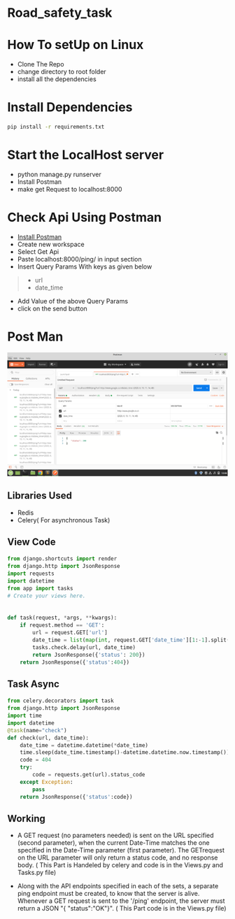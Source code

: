 # Road_safety_task

# How To setUp on Linux

* Clone The Repo
* change directory to root folder
* install all the dependencies

# Install Dependencies

```bash
pip install -r requirements.txt
```

# Start the LocalHost server
* python manage.py runserver
* Install Postman
* make get Request to localhost:8000

# Check Api Using Postman
* [Install Postman](https://www.postman.com/downloads/)
* Create new workspace
* Select Get Api
* Paste localhost:8000/ping/ in input section
* Insert Query Params With keys as given below
>  * url 
>  * date_time
* Add Value of the above Query Params
* click on the send button

# Post Man
![Postman](https://raw.githubusercontent.com/jhabarsingh/road_safety_task/master/django_intern.png)

## Libraries Used
* Redis
* Celery( For asynchronous Task)


## View Code
```python
from django.shortcuts import render
from django.http import JsonResponse
import requests
import datetime
from app import tasks 
# Create your views here.


def task(request, *args, **kwargs):
	if request.method == 'GET':
		url = request.GET['url']
		date_time = list(map(int, request.GET['date_time'][1:-1].split(',')))
		tasks.check.delay(url, date_time)
		return JsonResponse({'status': 200})
	return JsonResponse({'status':404})
```

## Task Async
```python
from celery.decorators import task
from django.http import JsonResponse
import time
import datetime
@task(name="check")
def check(url, date_time):
	date_time = datetime.datetime(*date_time)
	time.sleep(date_time.timestamp()-datetime.datetime.now.timestamp()) #Wait For The Given Time And then executes the futher code	
	code = 404
	try:
		code = requests.get(url).status_code
	except Exception:
		pass
	return JsonResponse({'status':code})
```


## Working
* A GET request (no parameters needed) is sent on the URL  specified (second parameter), when the current Date-Time matches the one specified in the Date-Time parameter (first parameter). The GETrequest on the URL parameter will only return a status code, and no response body. ( This Part is Handeled by celery and code is in the Views.py and Tasks.py file)

* Along with the API endpoints specified in each of the sets, a separate ping endpoint must be created, to know that the server is alive. Whenever a GET request is sent to the '/ping' endpoint, the server must return a JSON "{ "status":"OK"}".
( This Part code is in the Views.py file)
